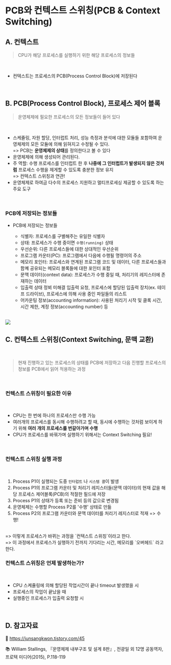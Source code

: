 # PCB와 컨텍스트 스위칭(PCB & Context Switching)

## A. 컨텍스트

> CPU가 해당 프로세스를 실행하기 위한 해당 프로세스의 정보들

<br>

- 컨텍스트는 프로세스의 PCB(Process Control Block)에 저장된다

<br>

## B. PCB(Process Control Block), 프로세스 제어 블록

> 운영체제에 필요한 프로세스의 모든 정보들이 들어 있다

<br>

- 스케쥴링, 자원 할당, 인터럽트 처리, 성능 측정과 분석에 대한 모듈들 포함하여 운영체제의 모든 모듈에 의해 읽혀지고 수정될 수 있다.<br>
  => PCB는 **운영체제의 상태**를 정의한다고 볼 수 있다
- 운영체제에 의해 생성되어 관리된다.
- 주 역할: 수행 프로세스를 인터럽트 한 후 **나중에 그 인터럽트가 발생되지 않은 것처럼** 프로세스 수행을 제게할 수 있도록 충분한 정보 유지<br> => 컨텍스트 스위칭과 연관!
- 운영체제로 하여금 다수의 프로세스 지원하고 멀티프로세싱 제공할 수 있도록 하는 주요 도구

<br>

### PCB에 저장되는 정보들

- PCB에 저장되는 정보들

  - 식별자: 프로세스를 구별해주는 유일한 식별자
  - 상태: 프로세스가 수행 중이면 `수행(running)` 상태
  - 우선순위: 다른 프로세스들에 대한 상대적인 우선순위
  - 프로그램 카운터(PC): 프로그램에서 다음에 수행될 명령어의 주소
  - 메모리 포인터: 프로세스와 연계된 프로그램 코드 및 데이터, 다른 프로세스들과 함꼐 공유되는 메모리 블록들에 대한 포인터 포함
  - 문맥 데이터(context data): 프로세스가 수행 중일 때, 처리기의 레지스터에 존재하는 데이터
  - 입출력 상태 정뵈 미해결 입출력 요청, 프로세스에 할당된 입출력 장치(ex. 테이프 드라이브), 프로세스에 의해 사용 중인 파일들의 리스트
  - 어카운팅 정보(accounting information): 사용된 처리기 시작 및 클록 시간, 시간 제한, 계정 정보(accounting number) 등

  <br>

<img src="https://images.velog.io/images/chappi/post/3a88138f-5bc8-4756-8f39-955b89a560a2/1.jpg">

<br>

## C. 컨텍스트 스위칭(Context Switching, 문맥 교환)

<br>

> 현재 진행하고 있는 프로세스의 상태를 PCB에 저장하고 다음 진행할 프로세스의 정보를 PCB에서 읽어 적용하는 과정

<br>

### 컨텍스트 스위칭이 필요한 이유

<br>

- CPU는 한 번에 하나의 프로세스만 수행 가능
- 여러개의 프로세스를 동시해 수행하려고 할 때, 동시에 수행하는 것처럼 보이게 하기 위해 **여러 개의 프로세스를 번갈아가며 수행**
- CPU가 프로세스를 바꿔가며 실행하기 위해서는 Context Switching 필요!

<br>

### 컨텍스트 스위칭 실행 과정

<br>

1. Process P1이 실행되는 도중 `인터럽트` 나 `시스템 콜`이 발생
2. Process P1의 프로그램 카운터 및 처리기 레지스터들(문맥 데이터)의 현재 값을 해당 프로세스 제어블록(PCB)의 적절한 필드에 저장
3. Process P1의 상태가 등록 또는 준비 등의 값으로 변경됨
4. 운영체제는 수행할 Process P2를 '수행' 상태로 만듦
5. Process P2의 프로그램 카운터와 문맥 데이터를 처리기 레지스터로 적재 => 수행!

<br>
=> 이렇게 프로세스가 바뀌는 과정을 `컨텍스트 스위칭`이라고 한다.<br>
=> 이 과정에서 프로세스가 실행하기 전까지 기다리는 시간, 메모리를 `오버헤드` 라고 한다.

<br>

### 컨텍스트 스위칭은 언제 발생하는가?

<br>

- CPU 스케쥴링에 의해 할당된 작업시간이 끝나 timeout 발생했을 시
- 프로세스의 작업이 끝났을 때
- 실행중인 프로세스가 입출력 요청할 시

<br>

## D. 참고자료

🔗 https://junsangkwon.tistory.com/45

📚 William Stallings, 『운영체제 내부구조 및 설계 8판』, 전광일 외 12명 공동역자, 프로텍 미디어(2015), P.118-119
